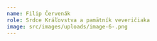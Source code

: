 ```yaml
---
name: Filip Červenák
role: Srdce Kráľovstva a pamätník veveričiaka
image: src/images/uploads/image-6-.png
---
```

